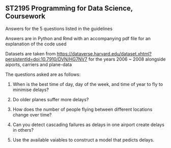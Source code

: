 ## ST2195 Programming for Data Science, Coursework
 
Answers for the 5 questions listed in the guidelines 
 
Answers are in Python and Rmd with an accompanying pdf file for an explanation of the code used

Datasets are taken from https://dataverse.harvard.edu/dataset.xhtml?persistentId=doi:10.7910/DVN/HG7NV7 for the years 2006 ~ 2008 alongside aiports, carriers and plane-data

The questions asked are as follows:

1. When is the best time of day, day of the week, and time of year to fly to minimise delays?

2. Do older planes suffer more delays?

3. How does the number of people flying between different locations change over time?

4. Can you detect cascading failures as delays in one airport create delays in others?

5. Use the available vaiables to construct a model that pedicts delays.
